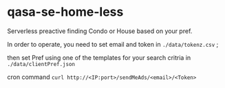 # qasa-se-home-less

Serverless preactive finding Condo or House based on your pref. 

In order to operate, you need to set email and token in ```./data/tokenz.csv``` ; 

then set Pref using one of the templates for your search critria in ```./data/clientPref.json```

cron command ```curl http://<IP:port>/sendMeAds/<email>/<Token>```
